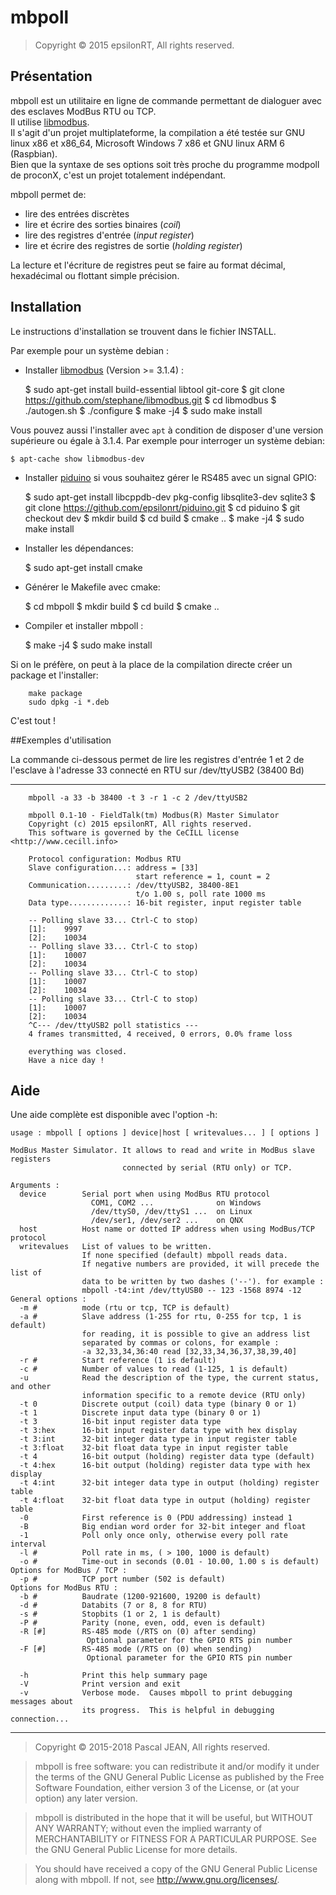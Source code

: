 # mbpoll

> Copyright © 2015 epsilonRT, All rights reserved.  


## Présentation

mbpoll est un utilitaire en ligne de commande permettant de dialoguer
avec des esclaves ModBus RTU ou TCP.  
Il utilise [libmodbus](http://libmodbus.org/).  
Il s'agit d'un projet multiplateforme, la compilation a été testée sur 
GNU linux x86 et x86_64, Microsoft Windows 7 x86 et GNU linux ARM 6 (Raspbian).  
Bien que la syntaxe de ses options soit très proche du programme modpoll 
de proconX, c'est un projet totalement indépendant.

mbpoll permet de:

- lire des entrées discrètes
- lire et écrire des sorties binaires (*coil*)
- lire des registres d'entrée (*input register*)
- lire et écrire des registres de sortie (*holding register*)

La lecture et l'écriture de registres peut se faire au format décimal,
hexadécimal ou flottant simple précision.

## Installation

Le instructions d'installation se trouvent dans le fichier INSTALL.

Par exemple pour un système debian :

* Installer [libmodbus](https://github.com/stephane/libmodbus.git) (Version >= 3.1.4) :

    $ sudo apt-get install build-essential libtool git-core
    $ git clone https://github.com/stephane/libmodbus.git
    $ cd libmodbus
    $ ./autogen.sh
    $ ./configure
    $ make -j4
    $ sudo make install

Vous pouvez aussi l'installer avec `apt` à condition de disposer d'une version supérieure ou égale à 3.1.4. 
Par exemple pour interroger un système debian:

    $ apt-cache show libmodbus-dev

* Installer [piduino](https://github.com/epsilonrt/piduino/tree/dev) si vous souhaitez gérer le RS485 avec un signal GPIO:

    $ sudo apt-get install libcppdb-dev pkg-config libsqlite3-dev sqlite3
    $ git clone https://github.com/epsilonrt/piduino.git
    $ cd piduino 
    $ git checkout dev
    $ mkdir build
    $ cd build
    $ cmake ..
    $ make -j4
    $ sudo make install
    
* Installer les dépendances:

    $ sudo apt-get install cmake

* Générer le Makefile avec cmake:

    $ cd mbpoll
    $ mkdir build
    $ cd build
    $ cmake ..

* Compiler et installer mbpoll :

    $ make -j4
    $ sudo make install

Si on le préfère, on peut à la place de la compilation directe créer un package 
et l'installer:

        make package
        sudo dpkg -i *.deb

C'est tout !

##Exemples d'utilisation

La commande ci-dessous permet de lire les registres d'entrée 1 et 2 de
l'esclave à l'adresse 33 connecté en RTU sur /dev/ttyUSB2 (38400 Bd)

---

        mbpoll -a 33 -b 38400 -t 3 -r 1 -c 2 /dev/ttyUSB2
        
        mbpoll 0.1-10 - FieldTalk(tm) Modbus(R) Master Simulator
        Copyright (c) 2015 epsilonRT, All rights reserved.
        This software is governed by the CeCILL license <http://www.cecill.info>

        Protocol configuration: Modbus RTU
        Slave configuration...: address = [33]
                                start reference = 1, count = 2
        Communication.........: /dev/ttyUSB2, 38400-8E1 
                                t/o 1.00 s, poll rate 1000 ms
        Data type.............: 16-bit register, input register table

        -- Polling slave 33... Ctrl-C to stop)
        [1]: 	9997
        [2]: 	10034
        -- Polling slave 33... Ctrl-C to stop)
        [1]: 	10007
        [2]: 	10034
        -- Polling slave 33... Ctrl-C to stop)
        [1]: 	10007
        [2]: 	10034
        -- Polling slave 33... Ctrl-C to stop)
        [1]: 	10007
        [2]: 	10034
        ^C--- /dev/ttyUSB2 poll statistics ---
        4 frames transmitted, 4 received, 0 errors, 0.0% frame loss

        everything was closed.
        Have a nice day !

## Aide

Une aide complète est disponible avec l'option -h:

    usage : mbpoll [ options ] device|host [ writevalues... ] [ options ]

    ModBus Master Simulator. It allows to read and write in ModBus slave registers
                             connected by serial (RTU only) or TCP.

    Arguments :
      device        Serial port when using ModBus RTU protocol
                      COM1, COM2 ...              on Windows
                      /dev/ttyS0, /dev/ttyS1 ...  on Linux
                      /dev/ser1, /dev/ser2 ...    on QNX
      host          Host name or dotted IP address when using ModBus/TCP protocol
      writevalues   List of values to be written.
                    If none specified (default) mbpoll reads data.
                    If negative numbers are provided, it will precede the list of
                    data to be written by two dashes ('--'). for example :
                    mbpoll -t4:int /dev/ttyUSB0 -- 123 -1568 8974 -12
    General options : 
      -m #          mode (rtu or tcp, TCP is default)
      -a #          Slave address (1-255 for rtu, 0-255 for tcp, 1 is default)
                    for reading, it is possible to give an address list
                    separated by commas or colons, for example :
                    -a 32,33,34,36:40 read [32,33,34,36,37,38,39,40]
      -r #          Start reference (1 is default)
      -c #          Number of values to read (1-125, 1 is default)
      -u            Read the description of the type, the current status, and other
                    information specific to a remote device (RTU only)
      -t 0          Discrete output (coil) data type (binary 0 or 1)
      -t 1          Discrete input data type (binary 0 or 1)
      -t 3          16-bit input register data type
      -t 3:hex      16-bit input register data type with hex display
      -t 3:int      32-bit integer data type in input register table
      -t 3:float    32-bit float data type in input register table
      -t 4          16-bit output (holding) register data type (default)
      -t 4:hex      16-bit output (holding) register data type with hex display
      -t 4:int      32-bit integer data type in output (holding) register table
      -t 4:float    32-bit float data type in output (holding) register table
      -0            First reference is 0 (PDU addressing) instead 1
      -B            Big endian word order for 32-bit integer and float
      -1            Poll only once only, otherwise every poll rate interval
      -l #          Poll rate in ms, ( > 100, 1000 is default)
      -o #          Time-out in seconds (0.01 - 10.00, 1.00 s is default)
    Options for ModBus / TCP : 
      -p #          TCP port number (502 is default)
    Options for ModBus RTU : 
      -b #          Baudrate (1200-921600, 19200 is default)
      -d #          Databits (7 or 8, 8 for RTU)
      -s #          Stopbits (1 or 2, 1 is default)
      -P #          Parity (none, even, odd, even is default)
      -R [#]        RS-485 mode (/RTS on (0) after sending)
                     Optional parameter for the GPIO RTS pin number
      -F [#]        RS-485 mode (/RTS on (0) when sending)
                     Optional parameter for the GPIO RTS pin number

      -h            Print this help summary page
      -V            Print version and exit
      -v            Verbose mode.  Causes mbpoll to print debugging messages about
                    its progress.  This is helpful in debugging connection...

---
> Copyright © 2015-2018 Pascal JEAN, All rights reserved.

> mbpoll is free software: you can redistribute it and/or modify
it under the terms of the GNU General Public License as published by
the Free Software Foundation, either version 3 of the License, or
(at your option) any later version.

> mbpoll is distributed in the hope that it will be useful,
but WITHOUT ANY WARRANTY; without even the implied warranty of
MERCHANTABILITY or FITNESS FOR A PARTICULAR PURPOSE.  See the
GNU General Public License for more details.

> You should have received a copy of the GNU General Public License
along with mbpoll. If not, see <http://www.gnu.org/licenses/>.


